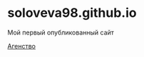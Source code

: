 # soloveva98.github.io
Мой первый опубликованный сайт


[Агенство](https://soloveva98.github.io/ "Сайт Агенства")
